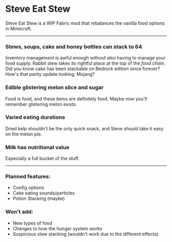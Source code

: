 # Steve Eat Stew
Steve Eat Stew is a WIP Fabric mod that rebalances the vanilla food options in Minecraft.

---
### Stews, soups, cake and honey bottles can stack to 64
Inventory management is awful enough without also having to manage your food supply. Rabbit stew takes its rightful place at the top of the _food chain_. Did you know cake has been stackable on Bedrock edition since forever? How's that parity update looking, Mojang?

### Edible glistering melon slice and sugar
Food is food, and these items are definitely food. Maybe now you'll remember glistering melon exists.

### Varied eating durations
Dried kelp shouldn't be the only quick snack, and Steve should take it easy on the melon pie.

### Milk has nutritional value
Especially a full bucket of the stuff.

---

### Planned features:
- Config options
- Cake eating sounds/particles
- Potion Stacking (maybe)

### Won't add:
- New types of food
- Changes to how the hunger system works
- Suspicious stew stacking (wouldn't work due to the different effects)
